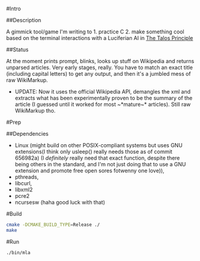 #Intro

##Description

A gimmick tool/game I'm writing to 1. practice C 2. make something cool based on the terminal interactions with a Luciferian AI in [The Talos Principle](http://www.croteam.com/talosprinciple/)

##Status

At the moment prints prompt, blinks, looks up stuff on Wikipedia and returns unparsed articles. Very early stages, really. You have to match an exact title (including capital letters) to get any output, and then it's a jumbled mess of raw WikiMarkup.
- UPDATE: Now it uses the official Wikipedia API, demangles the xml and extracts what has been experimentally proven to be the summary of the article (I guessed until it worked for most ~*mature~* articles). Still raw WikiMarkup tho.

#Prep

##Dependencies
- Linux (might build on other POSIX-compliant systems but uses GNU extensions(I think only usleep() really needs those as of commit 656982a) (I _definitely_ really need that exact function, despite there being others in the standard, and I'm not just doing that to use a GNU extension and promote free open sores fotwenny one love)),
- pthreads,
- libcurl,
- libxml2
- pcre2
- ncursesw (haha good luck with that)

#Build

```bash
cmake -DCMAKE_BUILD_TYPE=Release ./
make
```

#Run

```bash
./bin/mla
```